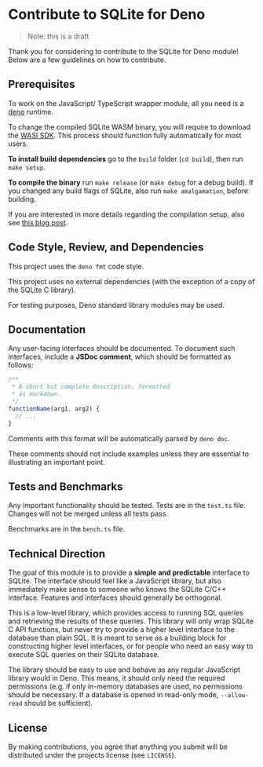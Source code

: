 # Contribute to SQLite for Deno

> Note: this is a draft

Thank you for considering to contribute to the SQLite for Deno module! Below are
a few guidelines on how to contribute.

## Prerequisites

To work on the JavaScript/ TypeScript wrapper module, all you need is a
[deno](https://deno.land) runtime.

To change the compiled SQLite WASM binary, you will require to download the
[WASI SDK][wasi-sdk]. This process should function fully automatically for most
users.

**To install build dependencies** go to the `build` folder (`cd build`), then
run `make setup`.

**To compile the binary** run `make release` (or `make debug` for a debug
build). If you changed any build flags of SQLite, also run `make amalgamation`,
before building.

If you are interested in more details regarding the compilation setup, also see
[this blog post][compile-wasm-blog].

## Code Style, Review, and Dependencies

This project uses the `deno fmt` code style.

This project uses no external dependencies (with the exception of a copy of the
SQLite C library).

For testing purposes, Deno standard library modules may be used.

## Documentation

Any user-facing interfaces should be documented. To document such interfaces,
include a **JSDoc comment**, which should be formatted as follows:

```javascript
/**
 * A short but complete description, formatted
 * as markdown.
 */
functionName(arg1, arg2) {
  // ...
}
```

Comments with this format will be automatically parsed by `deno doc`.

These comments should not include examples unless they are essential to
illustrating an important point.

## Tests and Benchmarks

Any important functionality should be tested. Tests are in the `test.ts` file.
Changes will not be merged unless all tests pass.

Benchmarks are in the `bench.ts` file.

## Technical Direction

The goal of this module is to provide a **simple and predictable** interface to
SQLite. The interface should feel like a JavaScript library, but also
immediately make sense to someone who knows the SQLite C/C++ interface. Features
and interfaces should generally be orthogonal.

This is a low-level library, which provides access to running SQL queries and
retrieving the results of these queries. This library will only wrap SQLite C API
functions, but never try to provide a higher level interface to the database
than plain SQL. It is meant to serve as a building block for constructing higher
level interfaces, or for people who need an easy way to execute SQL queries on
their SQLite database.

The library should be easy to use and behave as any regular JavaScript library
would in Deno. This means, it should only need the required permissions (e.g. if
only in-memory databases are used, no permissions should be necessary. If a database
is opened in read-only mode, `--allow-read` should be sufficient).

## License

By making contributions, you agree that anything you submit will be distributed
under the projects license (see `LICENSE`).

[wasi-sdk]: https://github.com/CraneStation/wasi-sdk/releases
[compile-wasm-blog]: https://tilman.xyz/blog/2019/12/building-webassembly-for-deno/
